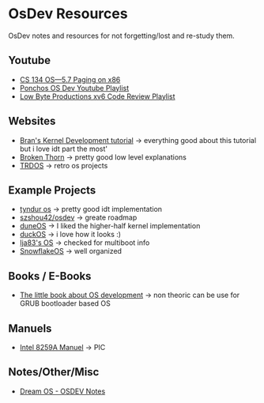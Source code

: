 # OsDev Resources
OsDev notes and resources for not forgetting/lost and re-study them.

## Youtube
* [CS 134 OS—5.7 Paging on x86](https://www.youtube.com/watch?v=dn55T2q63RU&ab_channel=NeilRhodes)
* [Ponchos OS Dev Youtube Playlist](https://www.youtube.com/playlist?list=PLxN4E629pPnJxCQCLy7E0SQY_zuumOVyZ)
* [Low Byte Productions xv6 Code Review Playlist](https://www.youtube.com/watch?v=KkenLT8S9Hs&list=PLP29wDx6QmW4Mw8mgvP87Zk33LRcKA9bl&ab_channel=LowByteProductions)

## Websites
* [Bran's Kernel Development tutorial](http://www.osdever.net/bkerndev/Docs/idt.htm) -> everything good about this tutorial but i love idt part the most'
* [Broken Thorn](http://www.brokenthorn.com/Resources/OSDev17.html) -> pretty good low level explanations
* [TRDOS](https://www.singlix.com/) -> retro os projects
## Example Projects
* [tyndur os](https://git.tyndur.org/lowlevel/tyndur/) -> pretty good idt implementation
* [szshou42/osdev](https://github.com/szhou42/osdev) -> greate roadmap
* [duneOS](https://github.com/naegelejd/duneOS/tree/master) -> I liked the higher-half kernel implementation
* [duckOS](https://github.com/byteduck/duckOS) -> i love how it looks :)
* [lja83's OS](https://github.com/lja83/OSDEV/) -> checked for multiboot info
* [SnowflakeOS](https://github.com/29jm/SnowflakeOS) -> well organized
## Books / E-Books
* [The little book about OS development](https://littleosbook.github.io/) -> non theoric can be use for GRUB bootloader based OS

## Manuels
* [Intel 8259A Manuel](https://pdos.csail.mit.edu/6.828/2008/readings/hardware/8259A.pdf) -> PIC

## Notes/Other/Misc
* [Dream OS - OSDEV Notes](https://github.com/dreamos82/Osdev-Notes)
